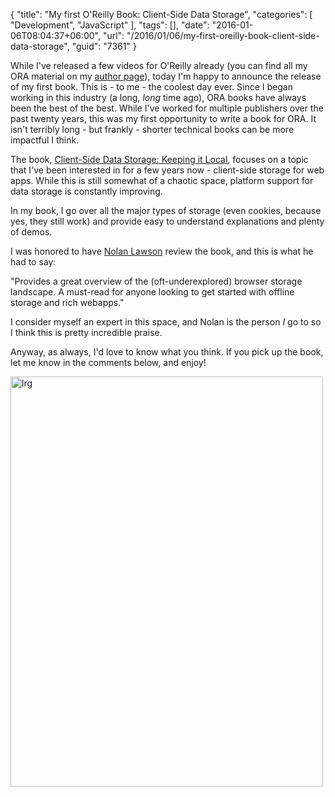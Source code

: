 {
	"title": "My first O'Reilly Book: Client-Side Data Storage",
	"categories": [
		"Development",
		"JavaScript"
	],
	"tags": [],
	"date": "2016-01-06T08:04:37+06:00",
	"url": "/2016/01/06/my-first-oreilly-book-client-side-data-storage",
	"guid": "7361"
}

While I've released a few videos for O'Reilly already (you can find all my ORA material on my <a href="http://www.oreilly.com/pub/au/3437">author page</a>), today I'm happy to announce the release of my first book. This is - to me - the coolest day ever. Since I began working in this industry (a long, <i>long</i> time ago), ORA books have always been the best of the best. While I've worked for multiple publishers over the past twenty years, this was my first opportunity to write a book for ORA. It isn't terribly long - but frankly - shorter technical books can be more impactful I think.

The book, <a href="http://shop.oreilly.com/product/0636920043676.do#">Client-Side Data Storage: Keeping it Local</a>, focuses on a topic that I've been interested in for a few years now - client-side storage for web apps. While this is still somewhat of a chaotic space, platform support for data storage is constantly improving. 

In my book, I go over all the major types of storage (even cookies, because yes, they still work) and provide easy to understand explanations and plenty of demos. 

I was honored to have <a href="http://nolanlawson.com/">Nolan Lawson</a> review the book, and this is what he had to say:

"Provides a great overview of the (oft-underexplored) browser storage landscape. A must-read for anyone looking to get started with offline storage and rich webapps."

I consider myself an expert in this space, and Nolan is the person <i>I</i> go to so I think this is pretty incredible praise. 

Anyway, as always, I'd love to know what you think. If you pick up the book, let me know in the comments below, and enjoy!

<a href="http://shop.oreilly.com/product/0636920043676.do#"><img src="http://www.raymondcamden.com/wp-content/uploads/2016/01/lrg.jpg" alt="lrg" width="500" height="656" class="aligncenter size-full wp-image-7362" /></a>